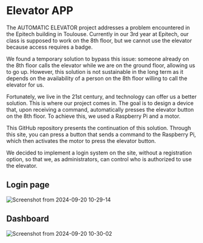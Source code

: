 
# Elevator APP

The AUTOMATIC ELEVATOR project addresses a problem encountered in the Epitech building in Toulouse. Currently in our 3rd year at Epitech, our class is supposed to work on the 8th floor, but we cannot use the elevator because access requires a badge.

We found a temporary solution to bypass this issue: someone already on the 8th floor calls the elevator while we are on the ground floor, allowing us to go up. However, this solution is not sustainable in the long term as it depends on the availability of a person on the 8th floor willing to call the elevator for us.

Fortunately, we live in the 21st century, and technology can offer us a better solution. This is where our project comes in. The goal is to design a device that, upon receiving a command, automatically presses the elevator button on the 8th floor. To achieve this, we used a Raspberry Pi and a motor.

This GitHub repository presents the continuation of this solution. Through this site, you can press a button that sends a command to the Raspberry Pi, which then activates the motor to press the elevator button.

We decided to implement a login system on the site, without a registration option, so that we, as administrators, can control who is authorized to use the elevator.



## Login page
![Screenshot from 2024-09-20 10-29-14](https://github.com/user-attachments/assets/c63e5964-461d-46d1-8f46-f0ae4aa00e7f)


## Dashboard
![Screenshot from 2024-09-20 10-30-02](https://github.com/user-attachments/assets/658718da-7792-48b4-baed-0de9e7b1794d)

